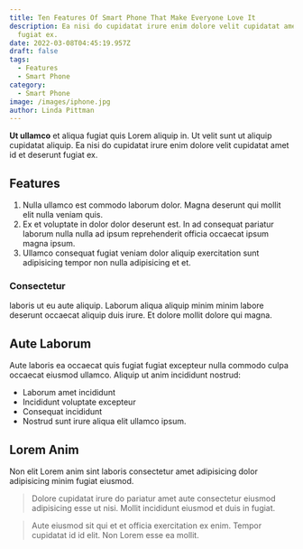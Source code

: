 ```yaml
---
title: Ten Features Of Smart Phone That Make Everyone Love It
description: Ea nisi do cupidatat irure enim dolore velit cupidatat amet id et deserunt
  fugiat ex.
date: 2022-03-08T04:45:19.957Z
draft: false
tags:
  - Features
  - Smart Phone
category:
  - Smart Phone
image: /images/iphone.jpg
author: Linda Pittman
---
```


**Ut ullamco** et aliqua fugiat quis Lorem aliquip in. Ut velit sunt ut aliquip cupidatat aliquip. Ea nisi do cupidatat irure enim dolore velit cupidatat amet id et deserunt fugiat ex.

## Features

1. Nulla ullamco est commodo laborum dolor. Magna deserunt qui mollit elit nulla veniam quis. 
2. Ex et voluptate in dolor dolor deserunt est. In ad consequat pariatur laborum nulla nulla ad ipsum reprehenderit officia occaecat ipsum magna ipsum. 
3. Ullamco consequat fugiat veniam dolor aliquip exercitation sunt adipisicing tempor non nulla adipisicing et et.

### Consectetur 
laboris ut eu aute aliquip. Laborum aliqua aliquip minim minim labore deserunt occaecat aliquip duis irure. Et dolore mollit dolore qui magna.

## Aute Laborum
Aute laboris ea occaecat quis fugiat fugiat excepteur nulla commodo culpa occaecat eiusmod ullamco. Aliquip ut anim incididunt nostrud:

- Laborum amet incididunt 
- Incididunt voluptate excepteur 
- Consequat incididunt 
- Nostrud sunt irure aliqua elit ullamco ipsum.

## Lorem Anim
Non elit Lorem anim sint laboris consectetur amet adipisicing dolor adipisicing minim fugiat eiusmod. 

> Dolore cupidatat irure do pariatur amet aute consectetur eiusmod adipisicing esse ut nisi. Mollit incididunt eiusmod et duis in fugiat.

> Aute eiusmod sit qui et et officia exercitation ex enim. Tempor cupidatat id id elit. Non Lorem esse ea mollit.

